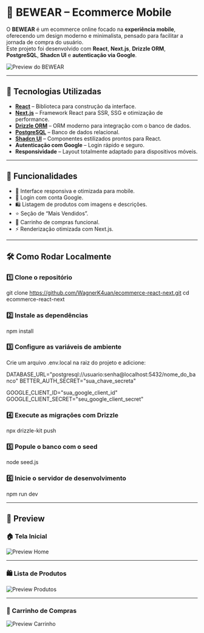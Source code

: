 # 🛒 BEWEAR – Ecommerce Mobile

O **BEWEAR** é um ecommerce online focado na **experiência mobile**, oferecendo um design moderno e minimalista, pensado para facilitar a jornada de compra do usuário.  
Este projeto foi desenvolvido com **React**, **Next.js**, **Drizzle ORM**, **PostgreSQL**, **Shadcn UI** e **autenticação via Google**.

![Preview do BEWEAR]("")

---

## 🚀 Tecnologias Utilizadas

- **[React](https://react.dev/)** – Biblioteca para construção da interface.
- **[Next.js](https://nextjs.org/)** – Framework React para SSR, SSG e otimização de performance.
- **[Drizzle ORM](https://orm.drizzle.team/)** – ORM moderno para integração com o banco de dados.
- **[PostgreSQL](https://www.postgresql.org/)** – Banco de dados relacional.
- **[Shadcn UI](https://ui.shadcn.com/)** – Componentes estilizados prontos para React.
- **Autenticação com Google** – Login rápido e seguro.
- **Responsividade** – Layout totalmente adaptado para dispositivos móveis.

---

## 📌 Funcionalidades

- 📱 Interface responsiva e otimizada para mobile.
- 🔐 Login com conta Google.
- 🛍️ Listagem de produtos com imagens e descrições.
- ⭐ Seção de “Mais Vendidos”.
- 🛒 Carrinho de compras funcional.
- ⚡ Renderização otimizada com Next.js.

---

## 🛠️ Como Rodar Localmente

### 1️⃣ Clone o repositório

git clone https://github.com/WagnerK4uan/ecommerce-react-next.git
cd ecommerce-react-next

### 2️⃣ Instale as dependências

npm install

### 3️⃣ Configure as variáveis de ambiente

Crie um arquivo .env.local na raiz do projeto e adicione:

DATABASE_URL="postgresql://usuario:senha@localhost:5432/nome_do_banco"
BETTER_AUTH_SECRET="sua_chave_secreta"

GOOGLE_CLIENT_ID="sua_google_client_id"
GOOGLE_CLIENT_SECRET="seu_google_client_secret"

### 4️⃣ Execute as migrações com Drizzle

npx drizzle-kit push

### 5️⃣ Popule o banco com o seed

node seed.js

### 6️⃣ Inicie o servidor de desenvolvimento

npm run dev

---

## 📸 Preview

### 🏠 Tela Inicial
![Preview Home](docs/preview-home.png)

---

### 🛍️ Lista de Produtos
![Preview Produtos](docs/preview-products.png)

---

### 🛒 Carrinho de Compras
![Preview Carrinho](docs/preview-cart.png)
